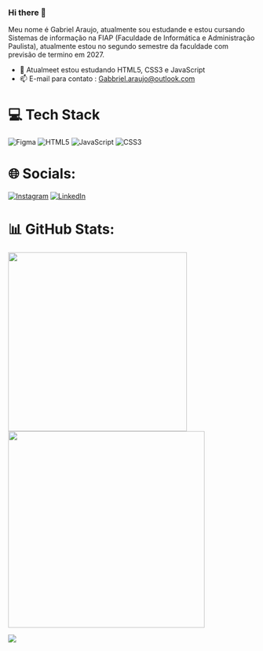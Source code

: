 ### Hi there 👋
Meu nome é Gabriel Araujo, atualmente sou estudande e estou cursando Sistemas de informação na FIAP (Faculdade de Informática e Administração Paulista), atualmente estou no segundo semestre da faculdade com previsão de termino em 2027.

- 🌱 Atualmeet estou estudando HTML5, CSS3 e JavaScript
- 📫 E-mail para contato : Gabbriel.araujo@outlook.com


# 💻 Tech Stack
![Figma](https://img.shields.io/badge/figma-%23F24E1E.svg?style=for-the-badge&logo=figma&logoColor=white) ![HTML5](https://img.shields.io/badge/html5-%23E34F26.svg?style=for-the-badge&logo=html5&logoColor=white) ![JavaScript](https://img.shields.io/badge/javascript-%23323330.svg?style=for-the-badge&logo=javascript&logoColor=%23F7DF1E) ![CSS3](https://img.shields.io/badge/css3-%231572B6.svg?style=for-the-badge&logo=css3&logoColor=white)

# 🌐 Socials:
[![Instagram](https://img.shields.io/badge/Instagram-%23E4405F.svg?logo=Instagram&logoColor=white)](https://instagram.com/Ibagriel) [![LinkedIn](https://img.shields.io/badge/LinkedIn-%230077B5.svg?logo=linkedin&logoColor=white)](https://www.linkedin.com/in/gabriel-deoliveira-araujo/)

# 📊 GitHub Stats:

<img src="https://github-readme-stats-wheat-two-53.vercel.app/api?username=Bieelx&theme=onedark&hide_border=true&include_all_commits=false&count_private=false"  width="364px" />  <img src="https://github-readme-streak-stats.herokuapp.com/?user=Bieelx&theme=onedark&hide_border=true"  width="400px" />



![](https://github-readme-stats-wheat-two-53.vercel.app/api/top-langs/?username=Bieelx&theme=onedark&hide_border=true&include_all_commits=false&count_private=false&layout=compact)














